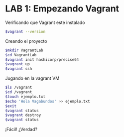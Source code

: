 LAB 1: Empezando Vagrant
========================

Verificando que Vagrant este instalado
```sh
$vagrant --version
```

Creando el proyecto
```sh
$mkdir VagrantLab
$cd VagrantLab
$vagrant init hashicorp/precise64
$vagrant up
$vagrant ssh
```
Jugando en la vagrant VM
```sh
$ls /vagrant
$cd /vagrant
$touch ejemplo.txt
$echo 'Hola Vagabundos' >> ejemplo.txt
$exit
$vagrant status
$vagrant destroy
$vagrant status
```
¡Fácil! ¿Verdad?

